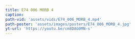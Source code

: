 ```yaml
---
title: E74 006 MORB 4
caption:
path-vid: 'assets/vids/E74_006_MORB_4.mp4'
path-poster: 'assets/images/posters/E74_006_MORB_4.jpg'
yt-url: 'https://youtu.be/cm8DAG0MN-s'
---
```

